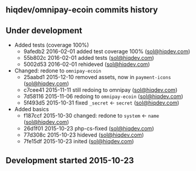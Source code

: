 hiqdev/omnipay-ecoin commits history
------------------------------------

## Under development

- Added tests (coverage 100%)
    - 9afedb2 2016-02-01 added test coverage 100% (sol@hiqdev.com)
    - 55b802c 2016-02-01 added tests (sol@hiqdev.com)
    - 5002d53 2016-02-01 rehideved (sol@hiqdev.com)
- Changed: redone to `omnipay-ecoin`
    - 25aabd1 2015-12-10 removed assets, now in `payment-icons` (sol@hiqdev.com)
    - c7cee41 2015-11-11 still redoing to omnipay (sol@hiqdev.com)
    - 7d58116 2015-11-06 redoing to `omnipay-ecoin` (sol@hiqdev.com)
    - 5f493d5 2015-10-31 fixed `_secret` <- `secret` (sol@hiqdev.com)
- Added basics
    - f187ccf 2015-10-30 changed: redone to `system` <- `name` (sol@hiqdev.com)
    - 26d1f01 2015-10-23 php-cs-fixed (sol@hiqdev.com)
    - 77d308c 2015-10-23 hideved (sol@hiqdev.com)
    - 7fe15df 2015-10-23 inited (sol@hiqdev.com)

## Development started 2015-10-23

